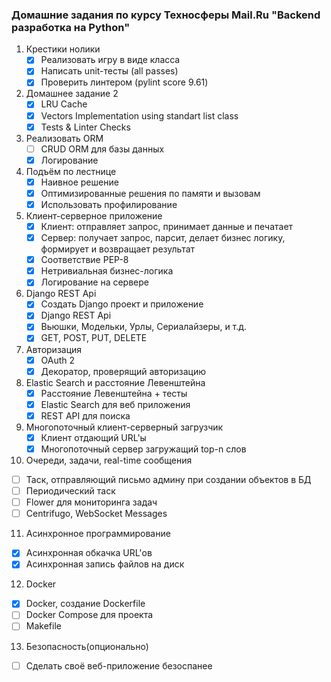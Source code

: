 ### Домашние задания по курсу Техносферы Mail.Ru "Backend разработка на Python"

1. Крестики нолики
   - [x] Реализовать игру в виде класса
   - [x] Написать unit-тесты (all passes)
   - [x] Проверить линтером (pylint score 9.61)

2. Домашнее задание 2
   - [x] LRU Cache
   - [x] Vectors Implementation using standart list class
   - [x] Tests & Linter Checks

3. Реализовать ORM
   - [ ] CRUD ORM для базы данных
   - [x] Логирование

4. Подъём по лестнице
   - [x] Наивное решение
   - [x] Оптимизированные решения по памяти и вызовам
   - [x] Использовать профилирование

5. Клиент-серверное приложение
   - [x] Клиент: отправляет запрос, принимает данные и печатает
   - [x] Сервер: получает запрос, парсит, делает бизнес логику, формирует и возвращает результат
   - [x] Соответствие PEP-8
   - [x] Нетривиальная бизнес-логика
   - [x] Логирование на сервере

6. Django REST Api
   - [x] Создать Django проект и приложение
   - [x] Django REST Api
   - [x] Вьюшки, Модельки, Урлы, Сериалайзеры, и т.д.
   - [x] GET, POST, PUT, DELETE

7. Авторизация
   - [x] OAuth 2
   - [x] Декоратор, проверящий авторизацию

8. Elastic Search и расстояние Левенштейна
   - [x] Расстояние Левенштейна + тесты
   - [x] Elastic Search для веб приложения
   - [x] REST API для поиска

9. Многопоточный клиент-серверный загрузчик
   - [x] Клиент отдающий URL'ы
   - [x] Многопоточный сервер загружащий top-n слов

10. Очереди, задачи, real-time сообщения
   - [ ] Таск, отправляющий письмо админу при создании объектов в БД
   - [ ] Периодический таск
   - [ ] Flower для мониторинга задач
   - [ ] Centrifugo, WebSocket Messages

11. Асинхронное программирование
   - [x] Асинхронная обкачка URL'ов
   - [x] Асинхронная запись файлов на диск

12. Docker
   - [x] Docker, создание Dockerfile
   - [ ] Docker Compose для проекта
   - [ ] Makefile

13. Безопасность(опционально)
   - [ ] Сделать своё веб-приложение безоспанее 
